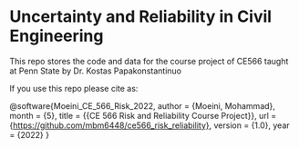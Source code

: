 # Uncertainty and Reliability in Civil Engineering

This repo stores the code and data for the course project of CE566 taught at Penn State by Dr. Kostas Papakonstantinuo

If you use this repo please cite as:

@software{Moeini_CE_566_Risk_2022,
author = {Moeini, Mohammad},
month = {5},
title = {{CE 566 Risk and Reliability Course Project}},
url = {https://github.com/mbm6448/ce566_risk_reliability},
version = {1.0},
year = {2022}
}

